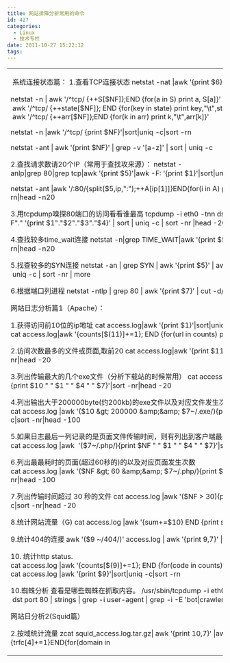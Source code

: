 ```yaml
---
title: 网站排障分析常用的命令
id: 427
categories:
  - Linux
  - 技术专栏
date: 2011-10-27 15:22:12
tags:
---
```


<table>
<tbody>
<tr>
<td>
<div id="blog_text">

 系统连接状态篇：
1.查看TCP连接状态
netstat -nat |awk '{print $6}'|sort|uniq -c|sort -rn

netstat -n | awk '/^tcp/ {++S[$NF]};END {for(a in S) print a, S[a]}' 或
netstat -n | awk '/^tcp/ {++state[$NF]}; END {for(key in state) print key,"\t",state[key]}'
netstat -n | awk '/^tcp/ {++arr[$NF]};END {for(k in arr) print k,"\t",arr[k]}'

netstat -n |awk '/^tcp/ {print $NF}'|sort|uniq -c|sort -rn

netstat -ant | awk '{print $NF}' | grep -v '[a-z]' | sort | uniq -c

2.查找请求数请20个IP（常用于查找攻来源）：
netstat -anlp|grep 80|grep tcp|awk '{print $5}'|awk -F: '{print $1}'|sort|uniq -c|sort -nr|head -n20

netstat -ant |awk '/:80/{split($5,ip,":");++A[ip[1]]}END{for(i in A) print A[i],i}' |sort -rn|head -n20

3.用tcpdump嗅探80端口的访问看看谁最高
tcpdump -i eth0 -tnn dst port 80 -c 1000 | awk -F"." '{print $1"."$2"."$3"."$4}' | sort | uniq -c | sort -nr |head -20

4.查找较多time_wait连接
netstat -n|grep TIME_WAIT|awk '{print $5}'|sort|uniq -c|sort -rn|head -n20

5.找查较多的SYN连接
netstat -an | grep SYN | awk '{print $5}' | awk -F: '{print $1}' | sort | uniq -c | sort -nr | more

6.根据端口列进程
netstat -ntlp | grep 80 | awk '{print $7}' | cut -d/ -f1

网站日志分析篇1（Apache）：

1.获得访问前10位的ip地址
cat access.log|awk '{print $1}'|sort|uniq -c|sort -nr|head -10
cat access.log|awk '{counts[$(11)]+=1}; END {for(url in counts) print counts[url], url}'

2.访问次数最多的文件或页面,取前20
cat access.log|awk '{print $11}'|sort|uniq -c|sort -nr|head -20

3.列出传输最大的几个exe文件（分析下载站的时候常用）
cat access.log |awk '($7~/\.exe/){print $10 " " $1 " " $4 " " $7}'|sort -nr|head -20

4.列出输出大于200000byte(约200kb)的exe文件以及对应文件发生次数
cat access.log |awk '($10 &gt; 200000 &amp;&amp; $7~/\.exe/){print $7}'|sort -n|uniq -c|sort -nr|head -100

5.如果日志最后一列记录的是页面文件传输时间，则有列出到客户端最耗时的页面
cat access.log |awk  '($7~/\.php/){print $NF " " $1 " " $4 " " $7}'|sort -nr|head -100

6.列出最最耗时的页面(超过60秒的)的以及对应页面发生次数
cat access.log |awk '($NF &gt; 60 &amp;&amp; $7~/\.php/){print $7}'|sort -n|uniq -c|sort -nr|head -100

7.列出传输时间超过 30 秒的文件
cat access.log |awk '($NF &gt; 30){print $7}'|sort -n|uniq -c|sort -nr|head -20

8.统计网站流量（G)
cat access.log |awk '{sum+=$10} END {print sum/1024/1024/1024}'

9.统计404的连接
awk '($9 ~/404/)' access.log | awk '{print $9,$7}' | sort

10. 统计http status.
cat access.log |awk '{counts[$(9)]+=1}; END {for(code in counts) print code, counts[code]}'
cat access.log |awk '{print $9}'|sort|uniq -c|sort -rn

10.蜘蛛分析
查看是哪些蜘蛛在抓取内容。
/usr/sbin/tcpdump -i eth0 -l -s 0 -w - dst port 80 | strings | grep -i user-agent | grep -i -E 'bot|crawler|slurp|spider'

网站日分析2(Squid篇）

2.按域统计流量
zcat squid_access.log.tar.gz| awk '{print $10,$7}' |awk 'BEGIN{FS="[ /]"}{trfc[$4]+=$1}END{for(domain in

</div></td>
</tr>
</tbody>
</table>